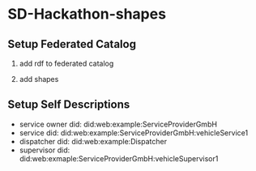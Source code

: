 # SD-Hackathon-shapes

## Setup Federated Catalog

1. add rdf to federated catalog

2. add shapes

## Setup Self Descriptions

- service owner did: did:web:example:ServiceProviderGmbH
- service       did: did:web:example:ServiceProviderGmbH:vehicleService1
- dispatcher    did: did:web:example:Dispatcher
- supervisor    did: did:web:exmaple:ServiceProviderGmbH:vehicleSupervisor1